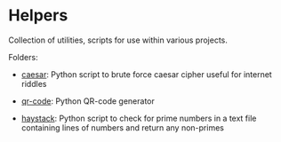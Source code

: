 # Helpers
Collection of utilities, scripts for use within various projects.

Folders:

- [caesar](https://github.com/PavKmiec/Helpers/tree/main/caesar): 
  Python script to brute force caesar cipher
  useful for internet riddles

- [qr-code](https://github.com/PavKmiec/Helpers/tree/main/qr-code):
  Python QR-code generator
  
- [haystack](https://github.com/PavKmiec/Helpers/tree/main/haystack):
  Python script to check for prime numbers in a text file containing lines of numbers and return any non-primes
